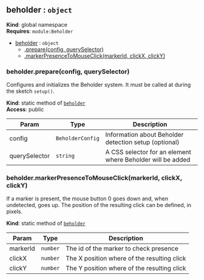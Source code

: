 <a name="beholder"></a>

## beholder : <code>object</code>
**Kind**: global namespace  
**Requires**: <code>module:Beholder</code>  

* [beholder](#beholder) : <code>object</code>
    * [.prepare(config, querySelector)](#beholder.prepare)
    * [.markerPresenceToMouseClick(markerId, clickX, clickY)](#beholder.markerPresenceToMouseClick)

<a name="beholder.prepare"></a>

### beholder.prepare(config, querySelector)
Configures and initializes the Beholder system. It must be called at during the sketch `setup()`.

**Kind**: static method of [<code>beholder</code>](#beholder)  
**Access**: public  

| Param | Type | Description |
| --- | --- | --- |
| config | <code>BeholderConfig</code> | Information about Beholder detection setup (optional) |
| querySelector | <code>string</code> | A CSS selector for an element where Beholder will be added |

<a name="beholder.markerPresenceToMouseClick"></a>

### beholder.markerPresenceToMouseClick(markerId, clickX, clickY)
If a marker is present, the mouse button 0 goes down and, when undetected, goes up. The position of the resulting click can be defined, in pixels.

**Kind**: static method of [<code>beholder</code>](#beholder)  

| Param | Type | Description |
| --- | --- | --- |
| markerId | <code>number</code> | The id of the marker to check presence |
| clickX | <code>number</code> | The X position where of the resulting click |
| clickY | <code>number</code> | The Y position where of the resulting click |

